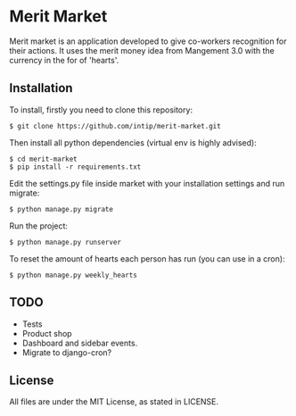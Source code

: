 # Merit Market

Merit market is an application developed to give co-workers recognition for
their actions. It uses the merit money idea from Mangement 3.0 with the
currency in the for of 'hearts'.


## Installation

To install, firstly you need to clone this repository:

    $ git clone https://github.com/intip/merit-market.git

Then install all python dependencies (virtual env is highly advised):

    $ cd merit-market
    $ pip install -r requirements.txt

Edit the settings.py file inside market with your installation settings and
run migrate:

    $ python manage.py migrate

Run the project:

    $ python manage.py runserver

To reset the amount of hearts each person has run (you can use in a cron):

    $ python manage.py weekly_hearts


## TODO

- Tests
- Product shop
- Dashboard and sidebar events.
- Migrate to django-cron?


## License

All files are under the MIT License, as stated in LICENSE.

